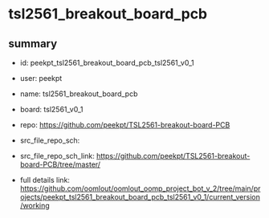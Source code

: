 # tsl2561_breakout_board_pcb
 
## summary 
* id: peekpt_tsl2561_breakout_board_pcb_tsl2561_v0_1
* user: peekpt
* name: tsl2561_breakout_board_pcb
* board: tsl2561_v0_1
* repo: https://github.com/peekpt/TSL2561-breakout-board-PCB



* src_file_repo_sch: 
* src_file_repo_sch_link: https://github.com/peekpt/TSL2561-breakout-board-PCB/tree/master/
* full details link: https://github.com/oomlout/oomlout_oomp_project_bot_v_2/tree/main/projects/peekpt_tsl2561_breakout_board_pcb_tsl2561_v0_1/current_version/working  







